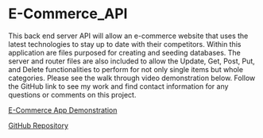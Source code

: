 # E-Commerce_API
This back end server API will allow an e-commerce website that uses the latest technologies to stay up to date with their competitors. Within this application are files purposed for creating and seeding databases.  The server and router files are also included to allow the Update, Get, Post, Put, and Delete functionalities to perform for not only single items but whole categories. Please see the walk through video demonstration below.  Follow the GitHub link to see my work and find contact information for any questions or comments on this project. 




[E-Commerce App Demonstration]()



[GitHub Repository]()
